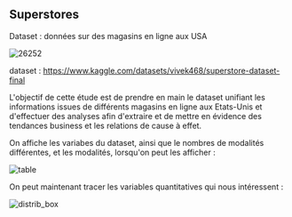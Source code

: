 ## Superstores  
Dataset : données sur des magasins en ligne aux USA

![26252](https://user-images.githubusercontent.com/62601686/182675222-0738a62c-61af-4c9e-947e-3f9dfc8ea06e.jpg)


dataset : https://www.kaggle.com/datasets/vivek468/superstore-dataset-final  

L'objectif de cette étude est de prendre en main le dataset unifiant les informations issues de différents magasins en ligne aux Etats-Unis et d'effectuer des analyses afin d'extraire et de mettre en évidence des tendances business et les relations de cause à effet.

On affiche les variabes du dataset, ainsi que le nombres de modalités différentes, et les modalités, lorsqu'on peut les afficher :

![table](https://user-images.githubusercontent.com/62601686/193916917-18e1eb9b-8a19-4c90-8196-b9ce08f3d7aa.png)


On peut maintenant tracer les variables quantitatives qui nous intéressent : 

![distrib_box](https://user-images.githubusercontent.com/62601686/194054519-a15ea1c6-3166-45b8-95bf-604a641834fc.png)
